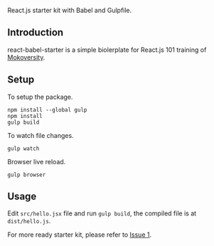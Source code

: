 React.js starter kit with Babel and Gulpfile.

## Introduction

react-babel-starter is a simple biolerplate for React.js 101 training of [Mokoversity](https://www.mokoversity.com).

## Setup

To setup the package.

```
npm install --global gulp
npm install
gulp build
```

To watch file changes.

```
gulp watch
```

Browser live reload.

```
gulp browser
```

## Usage

Edit ```src/hello.jsx``` file and run ```gulp build```, the compiled file is at ```dist/hello.js```.

For more ready starter kit, please refer to [Issue 1](https://github.com/jollen/react-babel-starter/issues/1).
